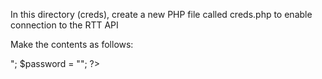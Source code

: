 In this directory (creds), create a new PHP file called creds.php to enable connection to the RTT API

Make the contents as follows:

<?php
    $username = "<Your RTT API Username>";
    $password = "<Your RTT API Password>";
?>